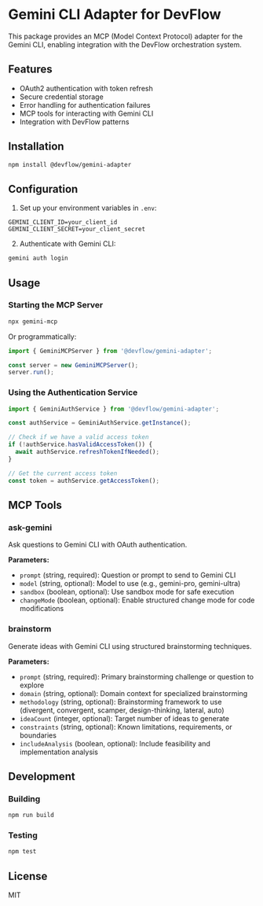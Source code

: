 # Gemini CLI Adapter for DevFlow

This package provides an MCP (Model Context Protocol) adapter for the Gemini CLI, enabling integration with the DevFlow orchestration system.

## Features

- OAuth2 authentication with token refresh
- Secure credential storage
- Error handling for authentication failures
- MCP tools for interacting with Gemini CLI
- Integration with DevFlow patterns

## Installation

```bash
npm install @devflow/gemini-adapter
```

## Configuration

1. Set up your environment variables in `.env`:

```env
GEMINI_CLIENT_ID=your_client_id
GEMINI_CLIENT_SECRET=your_client_secret
```

2. Authenticate with Gemini CLI:

```bash
gemini auth login
```

## Usage

### Starting the MCP Server

```bash
npx gemini-mcp
```

Or programmatically:

```typescript
import { GeminiMCPServer } from '@devflow/gemini-adapter';

const server = new GeminiMCPServer();
server.run();
```

### Using the Authentication Service

```typescript
import { GeminiAuthService } from '@devflow/gemini-adapter';

const authService = GeminiAuthService.getInstance();

// Check if we have a valid access token
if (!authService.hasValidAccessToken()) {
  await authService.refreshTokenIfNeeded();
}

// Get the current access token
const token = authService.getAccessToken();
```

## MCP Tools

### ask-gemini

Ask questions to Gemini CLI with OAuth authentication.

**Parameters:**
- `prompt` (string, required): Question or prompt to send to Gemini CLI
- `model` (string, optional): Model to use (e.g., gemini-pro, gemini-ultra)
- `sandbox` (boolean, optional): Use sandbox mode for safe execution
- `changeMode` (boolean, optional): Enable structured change mode for code modifications

### brainstorm

Generate ideas with Gemini CLI using structured brainstorming techniques.

**Parameters:**
- `prompt` (string, required): Primary brainstorming challenge or question to explore
- `domain` (string, optional): Domain context for specialized brainstorming
- `methodology` (string, optional): Brainstorming framework to use (divergent, convergent, scamper, design-thinking, lateral, auto)
- `ideaCount` (integer, optional): Target number of ideas to generate
- `constraints` (string, optional): Known limitations, requirements, or boundaries
- `includeAnalysis` (boolean, optional): Include feasibility and implementation analysis

## Development

### Building

```bash
npm run build
```

### Testing

```bash
npm test
```

## License

MIT
